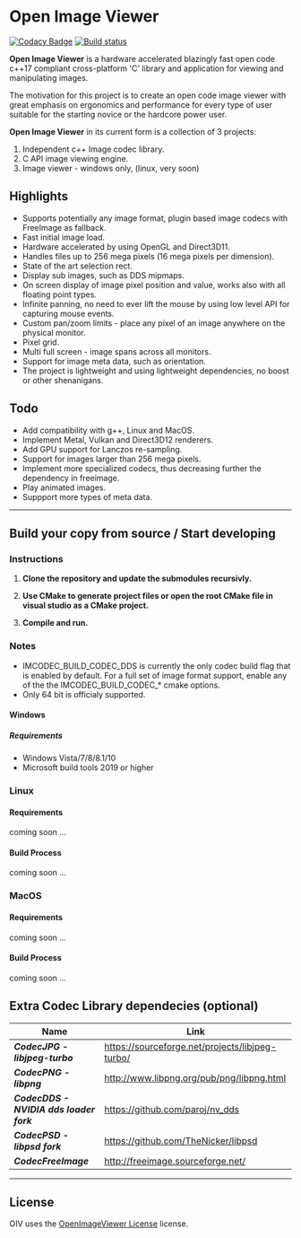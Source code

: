 # Open Image Viewer

[![Codacy Badge](https://api.codacy.com/project/badge/Grade/22d2c9bc0fa149fcaf0b84e009839fa9)](https://app.codacy.com/gh/OpenImageViewer/OpenImageViewer?utm_source=github.com&utm_medium=referral&utm_content=OpenImageViewer/OpenImageViewer&utm_campaign=Badge_Grade_Dashboard)
[![Build status](https://ci.appveyor.com/api/projects/status/yua3myv699sm3o17/branch/master?svg=true)](https://ci.appveyor.com/project/LiorL/openimageviewer/branch/master)


**Open Image Viewer** is a hardware accelerated blazingly fast open code c++17 compliant cross-platform 'C' library and application for viewing and 
manipulating images.

The motivation for this project is to create an open code image viewer with great emphasis on ergonomics and performance for every type of user suitable for the starting novice or the hardcore power user.

**Open Image Viewer** in its current form is a collection of 3 projects:
1. Independent c++ Image codec library.
2. C API image viewing engine.
3. Image viewer - windows only, (linux, very soon)

## Highlights
* Supports potentially any image format, plugin based image codecs with FreeImage as fallback.
* Fast initial image load.
* Hardware accelerated by using OpenGL and Direct3D11.
* Handles files up to 256 mega pixels (16 mega pixels per dimension).
* State of the art selection rect.
* Display sub images, such as DDS mipmaps.
* On screen display of image pixel position and value, works also with all floating point types. 
* Infinite panning, no need to ever lift the mouse by using low level API for capturing mouse events.
* Custom pan/zoom limits - place any pixel of an image anywhere on the physical monitor.
* Pixel grid.
* Multi full screen - image spans across all monitors.
* Support for image meta data, such as orientation.
* The project is lightweight and using lightweight dependencies, no boost or other shenanigans.

## Todo
* Add compatibility with g++, Linux and MacOS.
* Implement Metal, Vulkan and Direct3D12 renderers.
* Add GPU support for Lanczos re-sampling.
* Support for images larger than 256 mega pixels.
* Implement more specialized codecs, thus decreasing further the dependency in freeimage.
* Play animated images.
* Suppport more types of meta data.

--------------------------

## Build your copy from source / Start developing


### Instructions

1. **Clone the repository and update the submodules recursivly.**  

2. **Use CMake to generate project files or open the root CMake file in visual studio as a CMake project.**

3. **Compile and run.**

### Notes
* IMCODEC_BUILD_CODEC_DDS is currently the only codec build flag that is enabled by default. For a full set of image format support, enable any of the the IMCODEC_BUILD_CODEC_* cmake options.
* Only 64 bit is officialy supported.


#### Windows
##### Requirements
* Windows Vista/7/8/8.1/10
* Microsoft build tools 2019 or higher
### Linux
#### Requirements
coming soon ...
#### Build Process
coming soon ...

### MacOS
#### Requirements
coming soon ...
#### Build Process
coming soon ...

## Extra Codec Library dependecies (optional)
Name | Link
------------ | -------------
***CodecJPG - libjpeg-turbo*** | https://sourceforge.net/projects/libjpeg-turbo/  
***CodecPNG - libpng*** | http://www.libpng.org/pub/png/libpng.html  
***CodecDDS - NVIDIA dds loader fork*** | https://github.com/paroj/nv_dds  
***CodecPSD - libpsd fork*** | https://github.com/TheNicker/libpsd  
***CodecFreeImage*** | http://freeimage.sourceforge.net/
-----------------------------

## License
OIV uses the [OpenImageViewer License](LICENSE.md) license.
